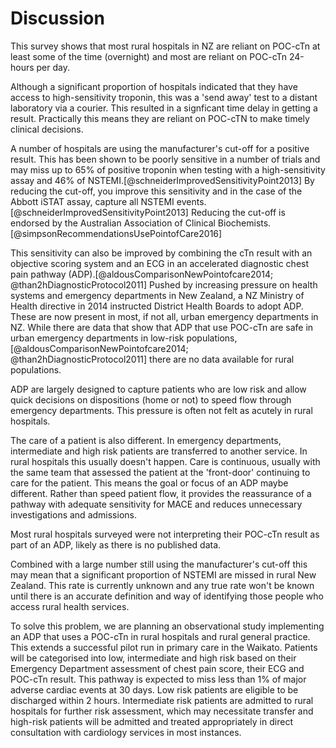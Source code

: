 # Discussion
This survey shows that most rural hospitals in NZ are reliant on POC-cTn at least some of the time (overnight) and most are reliant on POC-cTn 24-hours per day.

Although a significant proportion of hospitals indicated that they have access to high-sensitivity troponin, this was a 'send away' test to a distant laboratory via a courier. This resulted in a signficant time delay in getting a result. Practically this means they are reliant on POC-cTN to make timely clinical decisions.

A number of hospitals are using the manufacturer's cut-off for a positive result. This has been shown to be poorly sensitive in a number of trials and may miss up to 65% of positive troponin when testing with a high-sensitivity assay and 46% of NSTEMI.[@schneiderImprovedSensitivityPoint2013] By reducing the cut-off, you improve this sensitivity and in the case of the Abbott iSTAT assay, capture all NSTEMI events.[@schneiderImprovedSensitivityPoint2013] Reducing the cut-off is endorsed by the Australian Association of Clinical Biochemists.[@simpsonRecommendationsUsePointofCare2016]

This sensitivity can also be improved by combining the cTn result with an objective scoring system and an ECG in an accelerated diagnostic chest pain pathway (ADP).[@aldousComparisonNewPointofcare2014; @than2hDiagnosticProtocol2011] Pushed by increasing pressure on health systems and emergency departments in New Zealand, a NZ Ministry of Health directive in 2014 instructed District Health Boards to adopt ADP. These are now present in most, if not all, urban emergency departments in NZ. While there are data that show that ADP that use POC-cTn are safe in urban emergency departments in low-risk populations,[@aldousComparisonNewPointofcare2014; @than2hDiagnosticProtocol2011] there are no data available for rural populations.

ADP are largely designed to capture patients who are low risk and allow quick decisions on dispositions (home or not) to speed flow through emergency departments. This pressure is often not felt as acutely in rural hospitals.

The care of a patient is also different. In emergency departments, intermediate and high risk patients are transferred to another service. In rural hospitals this usually doesn't happen. Care is continuous, usually with the same team that assessed the patient at the 'front-door' continuing to care for the patient. This means the goal or focus of an ADP maybe different. Rather than speed patient flow, it provides the reassurance of a pathway with adequate sensitivity for MACE and reduces unnecessary investigations and admissions.

 Most rural hospitals surveyed were not interpreting their POC-cTn result as part of an ADP, likely as there is no published data.

Combined with a large number still using the manufacturer's cut-off this may mean that a significant proportion of NSTEMI are missed in rural New Zealand. This rate is currently unknown and any true rate won't be known until there is an accurate definition and way of identifying those people who access rural health services.

To solve this problem, we are planning an observational study implementing an ADP that uses a POC-cTn in rural hospitals and rural general practice. This extends a successful pilot run in primary care in the Waikato. Patients will be categorised into low, intermediate and high risk based on their Emergency Department assessment of chest pain score, their ECG and POC-cTn result. This pathway is expected to miss less than 1% of major adverse cardiac events at 30 days. Low risk patients are eligible to be discharged within 2 hours. Intermediate risk patients are admitted to rural hospitals for further risk assessment, which may necessitate transfer and high-risk patients will be admitted and treated appropriately in direct consultation with cardiology services in most instances.
